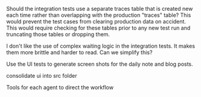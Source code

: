 Should the integration tests use a separate traces table that is created new each time rather than overlapping with the production "traces" table?  This would prevent the test cases from clearing production data on accident.  This would require checking for these tables prior to any new test run and truncating those tables or dropping them.

I don't like the use of complex waiting logic in the integration tests.  It makes them more brittle and harder to read.  Can we simplify this?

Use the UI tests to generate screen shots for the daily note and blog posts.

consolidate ui into src folder

Tools for each agent to direct the workflow

